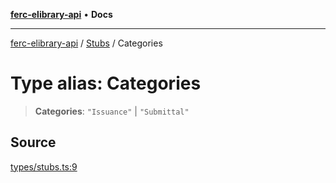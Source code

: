 [**ferc-elibrary-api**](../../../README.md) • **Docs**

***

[ferc-elibrary-api](../../../globals.md) / [Stubs](../README.md) / Categories

# Type alias: Categories

> **Categories**: `"Issuance"` \| `"Submittal"`

## Source

[types/stubs.ts:9](https://github.com/4very/ferc-elibrary-api/blob/26cf3a80a2b0f4f142a63a2fbb278e16f26a1d37/src/types/stubs.ts#L9)
